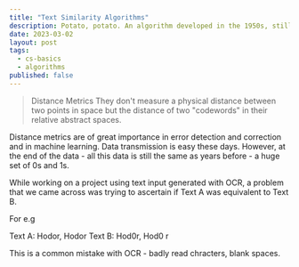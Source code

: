 ```yaml
---
title: "Text Similarity Algorithms"
description: Potato, potato. An algorithm developed in the 1950s, stills helps us correct our mistakes. While working on a project dealing with OCR and inevitably OCR erros, I came across Hamming Distance. Hamming distance is a measure between two strings of the same length.
date: 2023-03-02
layout: post
tags:
  - cs-basics
  - algorithms
published: false
---
```


> Distance Metrics
> They don't measure a physical distance between two points in space but the distance of two "codewords" in their relative abstract spaces.

Distance metrics are of great importance in error detection and correction and in machine learning.
Data transmission is easy these days. However, at the end of the data - all this data is still the same as years before - a huge set of 0s and 1s.

While working on a project using text input generated with OCR, a problem that we came across was trying to ascertain if Text A was equivalent to Text B.

For e.g

Text A: Hodor, Hodor
Text B: Hod0r, Hod0 r

This is a common mistake with OCR - badly read chracters, blank spaces.
